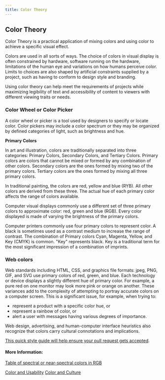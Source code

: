 ```yaml
---
title: Color Theory
---
```

## Color Theory

Color Theory is a practical application of mixing colors and using color to achieve a specific visual effect.

Colors are used in all sorts of ways.
The choice of colors in visual display is often constrained by hardware, software running on the hardware, limitations of the human eye and variations on how humans perceive color.
Limits to choices are also shaped by artificial constraints supplied by a project, such as having to conform to design style and branding.

Using color theory can help meet the requirements of projects while maximizing legibility of text and accessibility of content to viewers with different viewing traits or needs.

### Color Wheel or Color Picker

A color wheel or picker is a tool used by designers to specify or locate color.
Color pickers may include a color spectrum or they may be organized by defined categories of light, such as brightness and hue.

**Primary Colors**

In art and illustration, colors are traditionally separated into three categories: Primary Colors, Secondary Colors, and Tertiary Colors.
Primary colors are colors that cannot be mixed or formed by any combination of other colors.
Secondary colors are the ones formed by mixing two of the primary colors.
Tertiary colors are the ones formed by mixing all three primary colors.

In traditional painting, the colors are red, yellow and blue (RYB).
All other colors are derived from these three.
The actual hue of each primary color affects the range of colors available.

Computer visual displays commonly use a different set of three primary colors to approximate color: red, green and blue (RGB).
Every color displayed is made of varying the brightness of the primary colors.

Computer printers commonly use four primary colors to represent color.
A black is sometimes used as a contrast medium to increase the range of contrast.
The combination of Primary colors Cyan, Magenta, Yellow, and Key (CMYK) is common. "Key" represents black.
Key is a traditional term for the most significant impression of a combination of imprints.

### Web colors

Web standards including HTML, CSS, and graphics file formats: jpeg, PNG, GIF, and SVG use primary colors of red, green, and blue.
Each technology or device displays a slightly different hue of primary color.
For example, a pure red on one monitor may look more pink or orange on another.
These variances add to the complexity of attempting to portray accurate colors on a computer screen.
This is a significant issue, for example, when trying to:

* represent a product with a specific color hue, or
* represent a rainbow of color, or
* alert a user with messages having various degrees of importance.

Web design, advertising, and human-computer interface heuristics also recognize that colors carry cultural connotations and implications. 

<a href='https://github.com/freecodecamp/guides/blob/master/README.md' target='_blank' rel='nofollow'>This quick style guide will help ensure your pull request gets accepted</a>.

<!-- The article goes here, in GitHub-flavored Markdown. Feel free to add YouTube videos, images, and CodePen/JSBin embeds  -->

#### More Information:
<!-- Please add any articles you think might be helpful to read before writing the article -->

[Table of spectral or near-spectral colors in RGB](https://en.wikipedia.org/wiki/Spectral_color#Table_of_spectral_or_near-spectral_colors)

[Color and Usability](/visual-design/color-theory/usability/index.md)
[Color and Culture](/visual-design/color-theory/color-and-culture/index.md)

